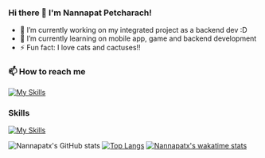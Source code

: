 ### Hi there 👋 I'm Nannapat Petcharach!

- 🔭 I’m currently working on my integrated project as a backend dev :D
- 🌱 I’m currently learning on mobile app, game and backend development
- ⚡ Fun fact: I love cats and cactuses!!

### 📫 How to reach me 
[![My Skills](https://skillicons.dev/icons?i=instagram&perline=10)](https://www.instagram.com/nannapatx)
### Skills
[![My Skills](https://skillicons.dev/icons?i=javascript,java,html,css,cpp,linux,mysql&perline=10)](https://skillicons.dev)

![Nannapatx's GitHub stats](https://github-readme-stats.vercel.app/api?username=Nannapatx&show_icons=true&theme=radical) 
[![Top Langs](https://github-readme-stats.vercel.app/api/top-langs/?username=anuraghazra&layout=compact&theme=radical)](https://github.com/Nannapatx/github-readme-stats)
[![Nannapatx's wakatime stats](https://github-readme-stats.vercel.app/api/wakatime?username=willianrod&theme=radical)](https://github.com/Nannapatx/github-readme-stats)
